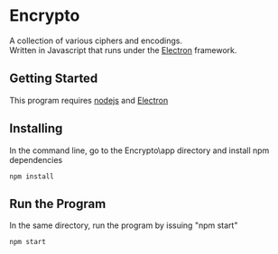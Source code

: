 # Encrypto
A collection of various ciphers and encodings. <br/>
Written in Javascript that runs under the [Electron](http://electron.atom.io/) framework.<br/>

## Getting Started
This program requires [nodejs](https://nodejs.org/en/) and [Electron](http://electron.atom.io/)

## Installing
In the command line, go to the Encrypto\app directory and install npm dependencies
```
npm install
```

## Run the Program
In the same directory, run the program by issuing "npm start"
```
npm start
```
